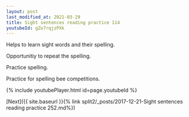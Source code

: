 ```yaml
---
layout: post
last_modified_at: 2021-03-29
title: Sight sentences reading practice 114
youtubeId: gZo7rqjzPXk
---
```

 
 
Helps to learn sight words and their spelling.

Opportunitiy to repeat the spelling. 

Practice spelling. 
 
Practice for spelling bee competitions. 
 
{% include youtubePlayer.html id=page.youtubeId %}
 
 

[Next]({{ site.baseurl }}{% link  split2/_posts/2017-12-21-Sight sentences reading practice 252.md%})
 
